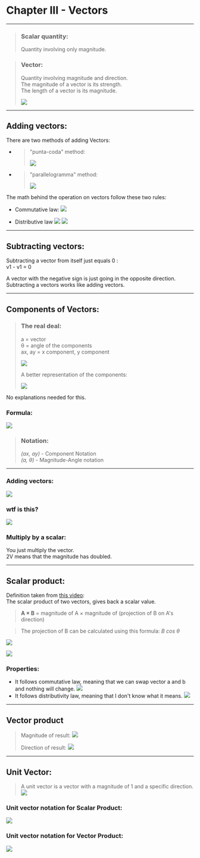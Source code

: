 # Chapter III - Vectors

---

> ### Scalar quantity:  
> Quantity involving only magnitude.

> ### Vector:  
> Quantity involving magnitude and direction.  
 The magnitude of a vector is its strength.  
 The length of a vector is its magnitude.
> 
>![](vectors1.png)
---

## Adding vectors:  
There are two methods of adding Vectors:

- >"punta-coda" method:  
  >
  > ![](vectors2.png)
- > "parallelogramma" method: 
  > 
  > ![](vectors3.png)

The math behind the operation on vectors follow these two rules:

- Commutative law:
![](vectors4.png)

- Distributive law
![](vectors5.png)
![](vectors6.png)

---

## Subtracting vectors:  

Subtracting a vector from itself just equals 0 :  
v1 - v1 = 0

A vector with the negative sign is just going in the opposite direction.
Subtracting a vectors works like adding vectors.

---

## Components of Vectors:  

> ### The real deal:  
>a = vector  
θ = angle of the components  
ax, ay = x component, y component
>
>![](vectors7.png)  
>
>A better representation of the components:  
>
>![](vectors8.png)  

No explanations needed for this.

### Formula:  
![](vectors9.png)

> ### Notation:  
> _(ax, ay)_ - Component Notation  
 _(a, θ)_ - Magnitude-Angle notation

---

### Adding vectors:  
![](vectors11.png)

### wtf is this?  
![](vectors12.png)

### Multiply by a scalar:  
You just multiply the vector.  
2V means that the magnitude has doubled.

---

## Scalar product:  

Definition taken from [this video](https://www.youtube.com/watch?v=UiV4UQRAUeo):  
The scalar product of two vectors, gives back a scalar value.

> **A × B** = magnitude of A × magnitude of (projection of B on A's direction)

> The projection of B can be calculated using this formula: _B cos θ_

![](vectors13.png)

![](img.png)

### Properties:  

- It follows commutative law, meaning that we can swap vector a and b and nothing will change.
![](vectors16.png)
- It follows distributivity law, meaning that I don't know what it means.
![](vectors15.png)

---

## Vector product  
> Magnitude of result:
> ![](vectors19.png)
> 
> Direction of result:
> ![](vectors20.png)

---

## Unit Vector:  

>A unit vector is a vector with a magnitude of 1 and a specific direction.
> ![](vectors10.png)

### Unit vector notation for Scalar Product:  
![](vectors17.png)

### Unit vector notation for Vector Product:  
![](vectors18.png)